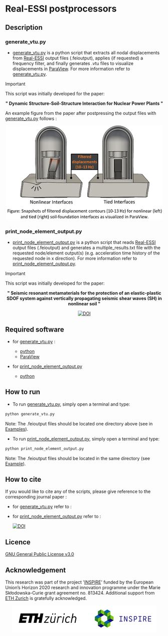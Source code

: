 # Real-ESSI postprocessors


## Description

### generate_vtu.py

- [generate_vtu.py](./generate_vtu_files/generate_vtu.py) is a python script that extracts all nodal displacements from [Real-ESSI](http://real-essi.info/) output files (.feioutput), applies (if requested) a frequency filter, and finally generates .vtu files to visualize displacements in [ParaView](https://www.paraview.org/). For more information refer to [generate_vtu.py](./generate_vtu_files/generate_vtu.py).

>[!IMPORTANT]
>This script was initially developed for the paper: 

<p align="center">
<strong>" Dynamic Structure-Soil-Structure Interaction for Nuclear Power Plants "</strong>
</p>

An example figure from the paper after postpressing the output files with [generate_vtu.py](./generate_vtu_files/generate_vtu.py) follows :

<p align="center">
  <img src="https://github.com/ConstantinosKanellopoulos/images_for_my_repo/blob/master/NPP_reactor_tied_and_nonlinear_interfaces_filtered.png" width="500" height="300" >
</p>

<!-- <p align="center">
<strong>Figure: Snapshots of filtered displacement contours (10-13 Hz) for nonlinear (left) and tied (right) soil-NPP reactor building interfaces.</strong>
</p> -->



### print_node_element_output.py

- [print_node_element_output.py](print_node-or-element_outputs/print_node_element_output.py) is a python script that reads [Real-ESSI](http://real-essi.info/) output files (.feioutput) and generates a multiple_results.txt file with the requested node/element output(s) (e.g. acceleration time history of the requested node in x direction). For more information refer to [print_node_element_output.py](print_node-or-element_outputs/print_node_element_output.py).

>[!IMPORTANT]
>This script was initially developed for the paper: 

<!-- <p align="center">
  <strong><a href="https://doi.org/10.1016/j.soildyn.2022.107366">Seismic resonant metamaterials for the protection of an elastic-plastic SDOF system against vertically propagating seismic shear waves (SH) in nonlinear soil</a></strong>
</p> -->

<p align="center">
  <strong>" Seismic resonant metamaterials for the protection of an elastic-plastic SDOF system against vertically propagating seismic shear waves (SH) in nonlinear soil "</strong>
</p>

<p align="center">
  <a href="https://doi.org/10.1016/j.soildyn.2022.107366">
    <img src="https://img.shields.io/badge/DOI-10.1016%2Fj.soildyn.2022.107366-purple" alt="DOI">
  </a>
</p>



## Required software

- for [generate_vtu.py](./generate_vtu_files/generate_vtu.py) :
  - [python](https://www.python.org/)
  - [ParaView](https://www.paraview.org/)

- for [print_node_element_output.py](print_node-or-element_outputs/print_node_element_output.py)
  - [python](https://www.python.org/)



## How to run

- To run [generate_vtu.py](./generate_vtu_files/generate_vtu.py), simply open a terminal and type:

```bash
python generate_vtu.py
```
Note: The .feioutput files should be located one directory above (see in [Examples](./generate_vtu_files/Examples)).

- To run [print_node_element_output.py](print_node-or-element_outputs/print_node_element_output.py), simply open a terminal and type:

```bash
python print_node_element_output.py
```
Note: The .feioutput files should be located in the same directory (see [Example](./print_node-or-element_outputs/Example)).



## How to cite

If you would like to cite any of the scripts, please give reference to the corresponding journal paper :

- for [generate_vtu.py](./generate_vtu_files/generate_vtu.py) refer to :

- for [print_node_element_output.py](print_node-or-element_outputs/print_node_element_output.py) refer to : 

    [![DOI](https://img.shields.io/badge/DOI-10.1016%2Fj.soildyn.2022.107366-purple)](https://doi.org/10.1016/j.soildyn.2022.107366)



## Licence

[GNU General Public License v3.0](./COPYING)



## Acknowledgement

This research was part of the project '[INSPIRE](https://itn-inspire.eu/)' funded by the European Union’s Horizon 2020 research and innovation programme under the Marie Skłodowska-Curie grant agreement no. 813424. Additional support from [ETH Zurich](https://ethz.ch/en.html) is gratefully acknowledged.

<!-- <img align="center" src="https://github.com/ConstantinosKanellopoulos/images_for_my_repo/blob/master/logos.png"> -->

<p align="center">
  <img src="https://github.com/ConstantinosKanellopoulos/images_for_my_repo/blob/master/logos.png">
</p>


